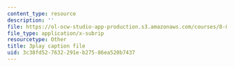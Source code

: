 ```yaml
---
content_type: resource
description: ''
file: https://ol-ocw-studio-app-production.s3.amazonaws.com/courses/8-821-string-theory-and-holographic-duality-fall-2014/3c38fd527632291eb27586ea520b7437_jhyWwA_bJ5A.srt
file_type: application/x-subrip
resourcetype: Other
title: 3play caption file
uid: 3c38fd52-7632-291e-b275-86ea520b7437
---
```


